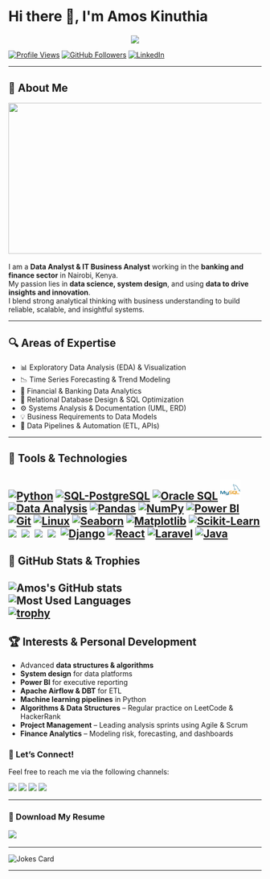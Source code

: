 # Hi there 👋, I'm **Amos Kinuthia**

<div id="header" align="center">
  <img src="https://media.giphy.com/media/fvx95jkua5th3YeThr/giphy.gif" align="center" width="100"/>
</div>

[![Profile Views](https://komarev.com/ghpvc/?username=Amoskinuthia&color=blue)](https://github.com/Amoskinuthia)
[![GitHub Followers](https://img.shields.io/github/followers/Amoskinuthia?label=Follow&style=social)](https://github.com/Amoskinuthia)
[![LinkedIn](https://img.shields.io/badge/LinkedIn-Connect-blue?logo=linkedin)](https://www.linkedin.com/in/amos‐kinuthia/)  

---

## 🧩 About Me

<div align="center">
  <img src="https://media.giphy.com/media/dWesBcTLavkZuG35MI/giphy.gif" width="600" height="300"/>
</div>

I am a **Data Analyst & IT Business Analyst** working in the **banking and finance sector** in Nairobi, Kenya.  
My passion lies in **data science, system design**, and using **data to drive insights and innovation**.  
I blend strong analytical thinking with business understanding to build reliable, scalable, and insightful systems.

---

## 🔍 Areas of Expertise

- 📊 Exploratory Data Analysis (EDA) & Visualization  
- 📉 Time Series Forecasting & Trend Modeling  
- 🏦 Financial & Banking Data Analytics  
- 🧱 Relational Database Design & SQL Optimization  
- ⚙️ Systems Analysis & Documentation (UML, ERD)  
- 💡 Business Requirements to Data Models  
- 🔄 Data Pipelines & Automation (ETL, APIs)  

---

## 🧩 Tools & Technologies

[![Python](https://img.shields.io/badge/Python-3776AB?style=for-the-badge&logo=python&logoColor=white)](https://www.python.org/)
[![SQL-PostgreSQL](https://img.shields.io/badge/SQL_PostgreSQL-%23336791?style=for-the-badge&logo=postgresql&logoColor=white)](https://www.postgresql.org/)
[![Oracle SQL](https://img.shields.io/badge/Oracle_SQL-F80000?style=for-the-badge&logo=oracle&logoColor=white)](https://www.oracle.com/database/)
 <img src="https://github.com/devicons/devicon/blob/master/icons/mysql/mysql-original-wordmark.svg" title="MySQL" alt="MySQL" width="40" height="40"/>&nbsp;
[![Data Analysis](https://img.shields.io/badge/Data%20Analysis-%2300A650?style=for-the-badge)](https://en.wikipedia.org/wiki/Data_analysis)
[![Pandas](https://img.shields.io/badge/Pandas-150458?style=for-the-badge&logo=pandas&logoColor=white)](https://pandas.pydata.org/)
[![NumPy](https://img.shields.io/badge/NumPy-013243?style=for-the-badge&logo=numpy&logoColor=white)](https://numpy.org/)
[![Power BI](https://img.shields.io/badge/Power_BI-F2C811?style=for-the-badge&logo=powerbi&logoColor=black)](https://powerbi.microsoft.com/)
[![Git](https://img.shields.io/badge/Git-F05032?style=for-the-badge&logo=git&logoColor=white)](https://git-scm.com/)
[![Linux](https://img.shields.io/badge/Linux-FCC624?style=for-the-badge&logo=linux&logoColor=black)](https://www.linux.org/)
[![Seaborn](https://img.shields.io/badge/Seaborn-%232C3D50?style=for-the-badge)](https://seaborn.pydata.org/)
[![Matplotlib](https://img.shields.io/badge/Matplotlib-%2300768B?style=for-the-badge&logo=matplotlib&logoColor=white)](https://matplotlib.org/)
[![Scikit-Learn](https://img.shields.io/badge/Scikit_Learn-%23F7931E?style=for-the-badge&logo=scikit-learn&logoColor=white)](https://scikit-learn.org/)
  <img src="https://img.shields.io/badge/-Excel-217346?style=flat-square&logo=microsoft-excel&logoColor=white" />&nbsp;
  <img src="https://img.shields.io/badge/-Git-F05032?style=flat-square&logo=git&logoColor=white" />&nbsp;
  <img src="https://img.shields.io/badge/-Jupyter-F37626?style=flat-square&logo=jupyter&logoColor=white" />&nbsp;
  <img src="https://img.shields.io/badge/-VSCode-007ACC?style=flat-square&logo=visual-studio-code&logoColor=white" />&nbsp;
[![Django](https://img.shields.io/badge/Django-092E20?style=for-the-badge&logo=django&logoColor=white)](https://www.djangoproject.com/)
[![React](https://img.shields.io/badge/React-61DAFB?style=for-the-badge&logo=react&logoColor=black)](https://reactjs.org/)
[![Laravel](https://img.shields.io/badge/Laravel-FF2D20?style=for-the-badge&logo=laravel&logoColor=white)](https://laravel.com/)
[![Java](https://img.shields.io/badge/Java-007396?style=for-the-badge&logo=openjdk&logoColor=white)](https://www.java.com/)
---
## 🚀 GitHub Stats & Trophies

![Amos's GitHub stats](https://github-readme-stats.vercel.app/api?username=Amoskinuthia&show_icons=true&theme=radical&count_private=true)  
![Most Used Languages](https://github-readme-stats.vercel.app/api/top-langs/?username=Amoskinuthia&layout=compact&theme=radical)  
[![trophy](https://github-profile-trophy.vercel.app/?username=Amoskinuthia&theme=radical)](https://github.com/ryo-ma/github-profile-trophy)
---
## 🏆 Interests & Personal Development

- Advanced **data structures & algorithms**
- **System design** for data platforms
- **Power BI** for executive reporting
- **Apache Airflow & DBT** for ETL
- **Machine learning pipelines** in Python
- **Algorithms & Data Structures** – Regular practice on LeetCode & HackerRank  
- **Project Management** – Leading analysis sprints using Agile & Scrum  
- **Finance Analytics** – Modeling risk, forecasting, and dashboards  

### 🤝 Let’s Connect!

Feel free to reach me via the following channels:

<a href="https://www.linkedin.com/in/amoskinuthia"><img src="https://img.shields.io/badge/LinkedIn-blue?logo=LinkedIn&logoColor=white"></a>
<a href="https://twitter.com/amoskinuthia_01"><img src="https://img.shields.io/badge/Twitter-1DA1F2?logo=Twitter&logoColor=white"></a>
<a href="https://wa.me/+254706991937"><img src="https://img.shields.io/badge/WhatsApp-25D366?logo=whatsapp&logoColor=white"></a>
<a href="mailto:amoskinuthia15@gmail.com"><img src="https://img.shields.io/badge/Gmail-D14836?logo=gmail&logoColor=white"></a>

---

### 📄 Download My Resume

<a href="https://drive.google.com/file/d/1rnFfEhb50rJXDxuFIQWxWMwIeX1S6uux/view?usp=sharing"><img src="https://img.shields.io/badge/-Download%20Resume-brightgreen?logo=google-drive&logoColor=white"></a>

---

![Jokes Card](https://readme-jokes.vercel.app/api)

---






